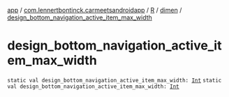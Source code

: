 [app](../../../index.md) / [com.lennertbontinck.carmeetsandroidapp](../../index.md) / [R](../index.md) / [dimen](index.md) / [design_bottom_navigation_active_item_max_width](./design_bottom_navigation_active_item_max_width.md)

# design_bottom_navigation_active_item_max_width

`static val design_bottom_navigation_active_item_max_width: `[`Int`](https://kotlinlang.org/api/latest/jvm/stdlib/kotlin/-int/index.html)
`static val design_bottom_navigation_active_item_max_width: `[`Int`](https://kotlinlang.org/api/latest/jvm/stdlib/kotlin/-int/index.html)